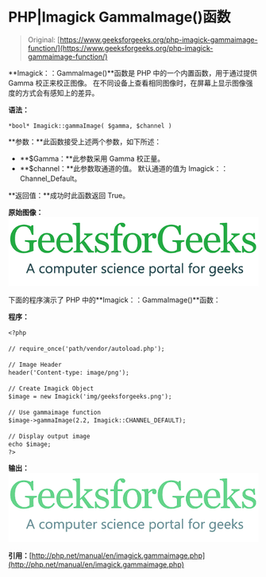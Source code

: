 # PHP|Imagick GammaImage()函数

> Original: [https://www.geeksforgeeks.org/php-imagick-gammaimage-function/](https://www.geeksforgeeks.org/php-imagick-gammaimage-function/)

**Imagick：：GammaImage()**函数是 PHP 中的一个内置函数，用于通过提供 Gamma 校正来校正图像。 在不同设备上查看相同图像时，在屏幕上显示图像强度的方式会有感知上的差异。

**语法：**

```
*bool* Imagick::gammaImage( $gamma, $channel )
```

**参数：**此函数接受上述两个参数，如下所述：

*   **$Gamma：**此参数采用 Gamma 校正量。
*   **$channel：**此参数取通道的值。 默认通道的值为 Imagick：：Channel_Default。

**返回值：**成功时此函数返回 True。

**原始图像：**
![](img/ab91c0dc89e9cb6d5dbd5de6b47bd880.png)

下面的程序演示了 PHP 中的**Imagick：：GammaImage()**函数：

**程序：**

```
<?php 

// require_once('path/vendor/autoload.php'); 

// Image Header
header('Content-type: image/png');

// Create Imagick Object 
$image = new Imagick('img/geeksforgeeks.png');

// Use gammaimage function
$image->gammaImage(2.2, Imagick::CHANNEL_DEFAULT);

// Display output image
echo $image;
?>
```

**输出：**
![](img/3fc2945aac1808de340b593eb063757a.png)

**引用：**[http://php.net/manual/en/imagick.gammaimage.php](http://php.net/manual/en/imagick.gammaimage.php)